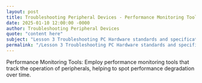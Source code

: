 ```yaml
---
layout: post
title: Troubleshooting Peripheral Devices - Performance Monitoring Tools
date: 2025-01-10 12:00:00 -0000
author: Troubleshooting Peripheral Devices
quote: "content here"
subject: "Lesson 3 Troubleshooting PC Hardware standards and specifications"
permalink: "/Lesson 3 Troubleshooting PC Hardware standards and specifications/Troubleshooting Peripheral Devices/Troubleshooting Peripheral Devices - Performance Monitoring Tools"
---
```


Performance Monitoring Tools: Employ performance monitoring tools that track the operation of peripherals, helping to spot performance degradation over time.
